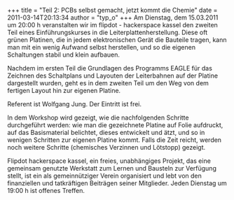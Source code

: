 +++
title = "Teil 2: PCBs selbst gemacht, jetzt kommt die Chemie"
date = 2011-03-14T20:13:34
author = "typ_o"
+++
Am Dienstag, dem 15.03.2011 um 20:00 h veranstalten wir im flipdot -
hackerspace kassel den zweiten Teil eines Einführungskurses in die
Leiterplattenherstellung. Diese oft grünen Platinen, die in jedem
elektronischen Gerät die Bauteile tragen, kann man mit ein wenig Aufwand
selbst herstellen, und so die eigenen Schaltungen stabil und klein
aufbauen.  
  
Nachdem im ersten Teil die Grundlagen des Programms EAGLE für das
Zeichnen des Schaltplans und Layouten der Leiterbahnen auf der Platine
dargestellt wurden, geht es in dem zweiten Teil um den Weg von dem
fertigen Layout hin zur eigenen Platine.  
  
Referent ist Wolfgang Jung. Der Eintritt ist frei.  
  
In dem Workshop wird gezeigt, wie die nachfolgenden Schritte
durchgeführt werden: wie man die gezeichnete Platine auf Folie
aufdruckt, auf das Basismaterial belichtet, dieses entwickelt und ätzt,
und so in wenigen Schritten zur eigenen Platine kommt. Falls die Zeit
reicht, werden noch weitere Schritte (chemisches Verzinnen und Lötstopp)
gezeigt.  
  
Flipdot hackerspace kassel, ein freies, unabhängiges Projekt, das eine
gemeinsam genutzte Werkstatt zum Lernen und Bausteln zur Verfügung
stellt, ist ein als gemeinnütziger Verein organisiert und lebt von den
finanziellen und tatkräftigen Beiträgen seiner Mitglieder. Jeden
Dienstag um 19:00 h ist offenes Treffen.
